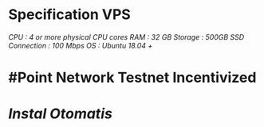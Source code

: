 # Specification VPS
###### CPU : 4 or more physical CPU cores RAM : 32 GB Storage : 500GB SSD Connection : 100 Mbps OS : Ubuntu 18.04 +
#
#
# #Point Network Testnet Incentivized
#

# _Instal Otomatis_
